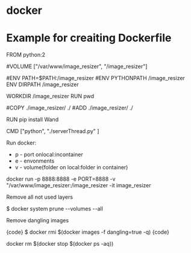 # docker
# Example for creaiting Dockerfile

FROM python:2


#VOLUME ["/var/www/image_resizer", "/image_resizer"]

#ENV PATH=$PATH:/image_resizer
#ENV PYTHONPATH /image_resizer
ENV DIRPATH /image_resizer

WORKDIR /image_resizer
RUN pwd

#COPY ./image_resizer/ ./
#ADD ./image_resizer/ ./

RUN pip install Wand

CMD ["python", "./serverThread.py" ]

Run docker: 
- p - port onlocal:incontainer
- e - envonments
- v - volume(folder on local:folder in container)

docker run -p 8888:8888 -e PORT=8888 -v "/var/www/image_resizer:/image_resizer  -it image_resizer

Remove all not used layers

$ docker system prune --volumes --all 

Remove dangling images

{code}
$ docker rmi $(docker images -f dangling=true -q)
{code}

docker rm $(docker stop $(docker ps -aq))
